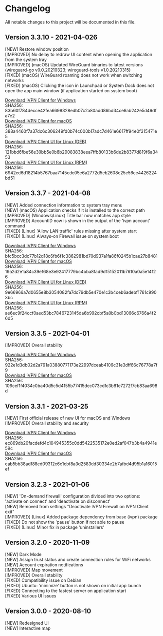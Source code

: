 # Changelog

All notable changes to this project will be documented in this file.


## Version 3.3.10 - 2021-04-026

[NEW] Restore window position  
[IMPROVED] No delay to redraw UI content when opening the application from the system tray  
[IMPROVED] (macOS) Updated WireGuard binaries to latest versions (wireguard-go v0.0.20210323; wireguard-tools v1.0.20210315)  
[FIXED] (macOS) WireGuard roaming does not work when switching networks  
[FIXED] (macOS) Clicking the icon in Launchpad or System Dock does not open the app main window (if application started on system boot)  

[Download IVPN Client for Windows](https://repo.ivpn.net/windows/bin/IVPN-Client-v3.3.10.exe)  
SHA256: 83b60f784decce42fea6698328edb07c2a80add86bd34ce9ab242e5d49dfa7e2   
[Download IVPN Client for macOS](https://repo.ivpn.net/macos/bin/IVPN-3.3.10.dmg)  
SHA256: 388a4460f7a37dc6c306249fd0b74c000b17adc7d461e6617ff94e0f315471e5  
[Download IVPN Client UI for Linux (DEB)](https://repo.ivpn.net/stable/pool/ivpn-ui_3.3.10_amd64.deb)  
SHA256: 121bbd6fbe56e30bb5e0b8b29083838eea7ffb80133b6de2b8377d819f6a3453  
[Download IVPN Client UI for Linux (RPM)](https://repo.ivpn.net/stable/pool/ivpn-ui-3.3.10-1.x86_64.rpm)  
SHA256: 6942ed6d18214b5767baa7145cdc05e6a2772d5eb2608c25e56ce4426224bd51  

## Version 3.3.7 - 2021-04-08

[NEW] Added connection information to system tray menu  
[NEW] (macOS) Application checks if it is installed to the correct path  
[IMPROVED] (Windows\Linux) Title bar now matches app style  
[IMPROVED] AccountID now is shown in the output of the 'ivpn account' command  
[FIXED] (Linux) 'Allow LAN traffic' rules missing after system start  
[FIXED] (Linux) Always-on Firewall issue on system boot  

[Download IVPN Client for Windows](https://repo.ivpn.net/windows/bin/IVPN-Client-v3.3.7.exe)  
SHA256: bfc5bcc3dc77b12d18c6fb6f1c3862981bd70d937a1fa86f0245b1cae27b8481   
[Download IVPN Client for macOS](https://repo.ivpn.net/macos/bin/IVPN-3.3.7.dmg)  
SHA256: 19a2d2e1a84c39ef68e3e92417779bc4bba8fad9d15152011b7610a0a5e14f26  
[Download IVPN Client UI for Linux (DEB)](https://repo.ivpn.net/stable/pool/ivpn-ui_3.3.7_amd64.deb)  
SHA256: 9e66966a7d0655e8b3054082fa7dc79db5e470e1c3b4ceb6adebf1761c9903bc  
[Download IVPN Client UI for Linux (RPM)](https://repo.ivpn.net/stable/pool/ivpn-ui-3.3.7-1.x86_64.rpm)  
SHA256: ae6ec9f24ccf0aed53bc7846723145da6b992cbf5a0b0bd13066c6766a4f26d5  

## Version 3.3.5 - 2021-04-01

[IMPROVED] Overall stability 

[Download IVPN Client for Windows](https://repo.ivpn.net/windows/bin/IVPN-Client-v3.3.5.exe)  
SHA256: 922e1d3db02d2a791a03880771173e22997dceab4106c31e3dff66c76778a7f9   
[Download IVPN Client for macOS](https://repo.ivpn.net/macos/bin/IVPN-3.3.5.dmg)  
SHA256: 106cef1f4034c0ba40d5c5d4155b77415dec073cdfc3b81e7272f7cb83aa698d  

## Version 3.3.1 - 2021-03-25

[NEW] First official release of new UI for macOS and Windows  
[IMPROVED] Overall stability and security 

[Download IVPN Client for Windows](https://repo.ivpn.net/windows/bin/IVPN-Client-v3.3.1.exe)  
SHA256: ec869db20facdefd4c104945355c0dd5422535172e0ed2af047b3b4a4941e59c   
[Download IVPN Client for macOS](https://repo.ivpn.net/macos/bin/IVPN-3.3.1.dmg)  
SHA256: cab5bb38adf88cd09312c6c1cbf8a3d2583dd30334e2b7afbd4d95b1a16015ef  

## Version 3.2.3 - 2021-01-06

[NEW] 'On-demand firewall' configuration divided into two options: 'activate on connect' and 'deactivate on disconnect'  
[NEW] Removed from settings "Deactivate IVPN Firewall on IVPN Client exit"  
[IMPROVED] (Linux) Added package dependency from base (ivpn) package  
[FIXED] Do not show the 'pause' button if not able to pause  
[FIXED] (Linux) Minor fix in package ‘uninstallers’  

## Version 3.2.0 - 2020-11-09

[NEW] Dark Mode  
[NEW] Assign trust status and create connection rules for WiFi networks  
[NEW] Account expiration notifications  
[IMPROVED] Map movement  
[IMPROVED] Overall stability  
[FIXED] Compatibility issue on Debian  
[FIXED] Ubuntu: 'minimize' button is not shown on initial app launch  
[FIXED] Connecting to the fastest server on application start  
[FIXED] Various UI issues  

## Version 3.0.0 - 2020-08-10

[NEW] Redesigned UI  
[NEW] Interactive map

